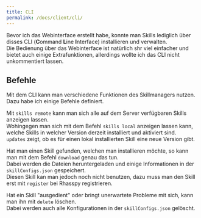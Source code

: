 ```yaml
---
title: CLI
permalink: /docs/client/cli/
---
```


Bevor ich das Webinterface erstellt habe, konnte man Skills lediglich über disses CLI (**C**ommand **L**ine **I**nterface) installieren und verwalten.  
Die Bedienung über das Webinterface ist natürlich shr viel einfacher und bietet auch einige Extrafunktionen, allerdings wollte ich das CLI nicht unkommentiert lassen.  

[//]: # (TODO mach besser)

## Befehle

Mit dem CLI kann man verschiedene Funktionen des Skillmanagers nutzen.  
Dazu habe ich einige Befehle definiert.

[//]: #befehle (TODO mach besser)

Mit ``skills remote`` kann man sich alle auf dem Server verfügbaren Skills anzeigen lassen.  
Wohingegen man sich mit dem Befehl ``skills local`` anzeigen lassen kann, welche Skills in welcher Version derzeit installiert und aktiviert sind.  
``updates`` zeigt, ob es für einen lokal installierten Skill eine neue Version gibt.  
  
Hat man einen Skill gefunden, welchen man installieren möchte, so kann man mit dem Befehl ``download`` genau das tun.  
Dabei werden die Dateien heruntergeladen und einige Informationen in der ``skillConfigs.json`` gespeichert.  
Diesen Skill kan man jedoch noch nicht benutzen, dazu muss man den Skill erst mit ``register`` bei Rhasspy registrieren.  
  
Hat ein Skill "ausgedient" oder bringt unerwartete Probleme mit sich, kann man ihn mit ``delete`` löschen.  
Dabei werden auch alle Konfigurationen in der ``skillConfigs.json`` gelöscht.  

[//]: #befehle (TODO screenshots von befehl rückgaben)

[//]: # (## Umsetzung)
[//]: # ()
[//]: # (- primitiv)
[//]: # (- console log)
[//]: # (- console scan)